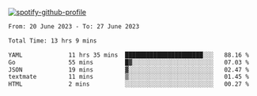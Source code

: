[![spotify-github-profile](https://spotify-github-profile.vercel.app/api/view?uid=313pysyt3uxkjdidtiuvzf7nrnnu&cover_image=true&theme=natemoo-re&show_offline=false&background_color=121212&interchange=false&bar_color=53b14f&bar_color_cover=false)](https://spotify-github-profile.vercel.app/api/view?uid=313pysyt3uxkjdidtiuvzf7nrnnu&redirect=true)

<!--START_SECTION:waka-->

```txt
From: 20 June 2023 - To: 27 June 2023

Total Time: 13 hrs 9 mins

YAML             11 hrs 35 mins  ██████████████████████░░░   88.16 %
Go               55 mins         █▓░░░░░░░░░░░░░░░░░░░░░░░   07.03 %
JSON             19 mins         ▓░░░░░░░░░░░░░░░░░░░░░░░░   02.47 %
textmate         11 mins         ▒░░░░░░░░░░░░░░░░░░░░░░░░   01.45 %
HTML             2 mins          ░░░░░░░░░░░░░░░░░░░░░░░░░   00.27 %
```

<!--END_SECTION:waka-->